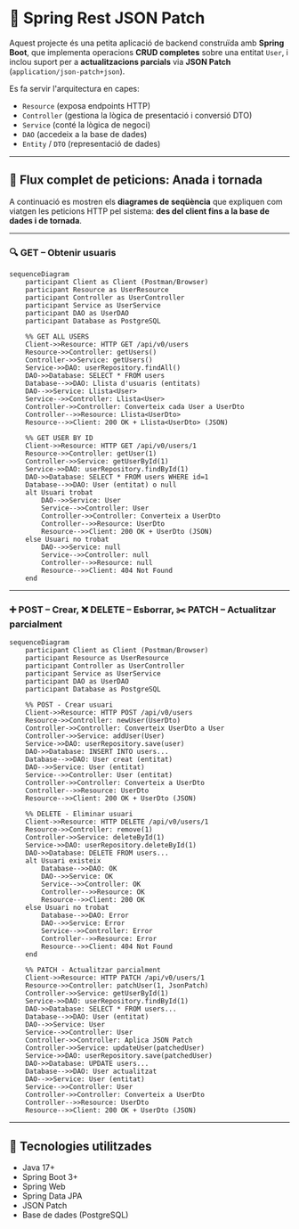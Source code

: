 # 🧩 Spring Rest JSON Patch

Aquest projecte és una petita aplicació de backend construïda amb **Spring Boot**, que implementa operacions **CRUD completes** sobre una entitat `User`, i inclou suport per a **actualitzacions parcials** via **JSON Patch** (`application/json-patch+json`).

Es fa servir l'arquitectura en capes:

- `Resource` (exposa endpoints HTTP)
- `Controller` (gestiona la lògica de presentació i conversió DTO)
- `Service` (conté la lògica de negoci)
- `DAO` (accedeix a la base de dades)
- `Entity` / `DTO` (representació de dades)

---

## 🔁 Flux complet de peticions: Anada i tornada

A continuació es mostren els **diagrames de seqüència** que expliquen com viatgen les peticions HTTP pel sistema: **des del client fins a la base de dades i de tornada**.

---

### 🔍 GET – Obtenir usuaris

```mermaid
sequenceDiagram
    participant Client as Client (Postman/Browser)
    participant Resource as UserResource
    participant Controller as UserController
    participant Service as UserService
    participant DAO as UserDAO
    participant Database as PostgreSQL

    %% GET ALL USERS
    Client->>Resource: HTTP GET /api/v0/users
    Resource->>Controller: getUsers()
    Controller->>Service: getUsers()
    Service->>DAO: userRepository.findAll()
    DAO->>Database: SELECT * FROM users
    Database-->>DAO: Llista d'usuaris (entitats)
    DAO-->>Service: Llista<User>
    Service-->>Controller: Llista<User>
    Controller->>Controller: Converteix cada User a UserDto
    Controller-->>Resource: Llista<UserDto>
    Resource-->>Client: 200 OK + Llista<UserDto> (JSON)

    %% GET USER BY ID
    Client->>Resource: HTTP GET /api/v0/users/1
    Resource->>Controller: getUser(1)
    Controller->>Service: getUserById(1)
    Service->>DAO: userRepository.findById(1)
    DAO->>Database: SELECT * FROM users WHERE id=1
    Database-->>DAO: User (entitat) o null
    alt Usuari trobat
        DAO-->>Service: User
        Service-->>Controller: User
        Controller->>Controller: Converteix a UserDto
        Controller-->>Resource: UserDto
        Resource-->>Client: 200 OK + UserDto (JSON)
    else Usuari no trobat
        DAO-->>Service: null
        Service-->>Controller: null
        Controller-->>Resource: null
        Resource-->>Client: 404 Not Found
    end
```

---

### ➕ POST – Crear, ❌ DELETE – Esborrar, ✂️ PATCH – Actualitzar parcialment

```mermaid
sequenceDiagram
    participant Client as Client (Postman/Browser)
    participant Resource as UserResource
    participant Controller as UserController
    participant Service as UserService
    participant DAO as UserDAO
    participant Database as PostgreSQL

    %% POST - Crear usuari
    Client->>Resource: HTTP POST /api/v0/users
    Resource->>Controller: newUser(UserDto)
    Controller->>Controller: Converteix UserDto a User
    Controller->>Service: addUser(User)
    Service->>DAO: userRepository.save(user)
    DAO->>Database: INSERT INTO users...
    Database-->>DAO: User creat (entitat)
    DAO-->>Service: User (entitat)
    Service-->>Controller: User (entitat)
    Controller->>Controller: Converteix a UserDto
    Controller-->>Resource: UserDto
    Resource-->>Client: 200 OK + UserDto (JSON)

    %% DELETE - Eliminar usuari
    Client->>Resource: HTTP DELETE /api/v0/users/1
    Resource->>Controller: remove(1)
    Controller->>Service: deleteById(1)
    Service->>DAO: userRepository.deleteById(1)
    DAO->>Database: DELETE FROM users...
    alt Usuari existeix
        Database-->>DAO: OK
        DAO-->>Service: OK
        Service-->>Controller: OK
        Controller-->>Resource: OK
        Resource-->>Client: 200 OK
    else Usuari no trobat
        Database-->>DAO: Error
        DAO-->>Service: Error
        Service-->>Controller: Error
        Controller-->>Resource: Error
        Resource-->>Client: 404 Not Found
    end

    %% PATCH - Actualitzar parcialment
    Client->>Resource: HTTP PATCH /api/v0/users/1
    Resource->>Controller: patchUser(1, JsonPatch)
    Controller->>Service: getUserById(1)
    Service->>DAO: userRepository.findById(1)
    DAO->>Database: SELECT * FROM users...
    Database-->>DAO: User (entitat)
    DAO-->>Service: User
    Service-->>Controller: User
    Controller->>Controller: Aplica JSON Patch
    Controller->>Service: updateUser(patchedUser)
    Service->>DAO: userRepository.save(patchedUser)
    DAO->>Database: UPDATE users...
    Database-->>DAO: User actualitzat
    DAO-->>Service: User (entitat)
    Service-->>Controller: User
    Controller->>Controller: Converteix a UserDto
    Controller-->>Resource: UserDto
    Resource-->>Client: 200 OK + UserDto (JSON)
```

---

## 📌 Tecnologies utilitzades

- Java 17+
- Spring Boot 3+
- Spring Web
- Spring Data JPA
- JSON Patch
- Base de dades (PostgreSQL)
